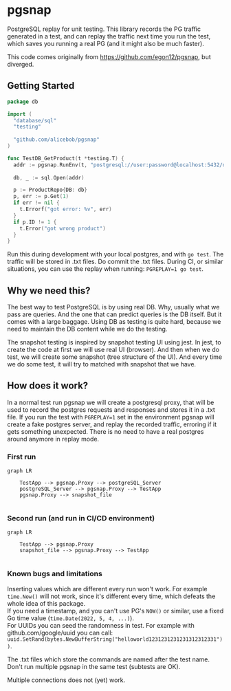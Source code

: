 # pgsnap
PostgreSQL replay for unit testing. This library records the PG traffic generated in a test, and can replay the traffic next time you run the test, which saves you running a real PG (and it might also be much faster).


This code comes originally from https://github.com/egon12/pgsnap, but diverged.

## Getting Started

```go
package db

import (
  "database/sql"
  "testing"
  
  "github.com/alicebob/pgsnap"
)

func TestDB_GetProduct(t *testing.T) {
  addr := pgsnap.RunEnv(t, "postgresql://user:password@localhost:5432/dbname")
  
  db, _ := sql.Open(addr)

  p := ProductRepo{DB: db}
  p, err := p.Get(1)
  if err != nil {
    t.Errorf("got error: %v", err)
  }
  if p.ID != 1 {
    t.Error("got wrong product")
  }
}

```

Run this during development with your local postgres, and with `go test`. The traffic will be stored in .txt files. Do commit the .txt files. During CI, or similar situations, you can use the replay when running: `PGREPLAY=1 go test`.


## Why we need this?
The best way to test PostgreSQL is by using real DB. Why, usually what we pass are queries.  And the one that can predict queries is the DB itself. But it comes with a large baggage.
Using DB as testing is quite hard, because we need to maintain the DB content while we 
do the testing.

The snapshot testing is inspired by snapshot testing UI using jest. In jest, to create the 
code at first we will use real UI (browser). And then when we do test, we will create some 
snapshot (tree structure of the UI). And every time we do some test, it will try to matched
with snapshot that we have.


## How does it work?
In a normal test run pgsnap we will create a postgresql proxy, that will be used to record the postgres requests and responses and stores it in a .txt file. If you run the test with `PGREPLAY=1` set in the environment pgsnap will create a fake postgres server, and replay the recorded traffic, erroring if it gets something unexpected. There is no need to have a real postgres around anymore in replay mode.

### First run
```mermaid
graph LR

    TestApp --> pgsnap.Proxy --> postgreSQL_Server
    postgreSQL_Server --> pgsnap.Proxy --> TestApp
    pgsnap.Proxy --> snapshot_file
    
```

### Second run (and run in CI/CD environment)
```mermaid
graph LR

    TestApp --> pgsnap.Proxy
    snapshot_file --> pgsnap.Proxy --> TestApp
    
```


### Known bugs and limitations

Inserting values which are different every run won't work. For example `time.Now()` will not work, since it's different every time, which defeats the whole idea of this package.  
If you need a timestamp, and you can't use PG's `NOW()` or similar, use a fixed Go time value (`time.Date(2022, 5, 4, ...)`).  
For UUIDs you can seed the randomness in test. For example with github.com/google/uuid you can call: `uuid.SetRand(bytes.NewBufferString("helloworld1231231231231312312331"))`.

The .txt files which store the commands are named after the test name. Don't run multiple pgsnap in the same test (subtests are OK).

Multiple connections does not (yet) work.
